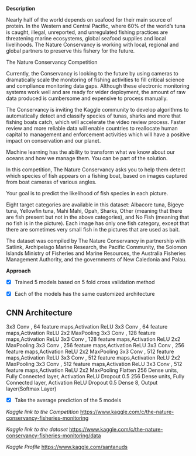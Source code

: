 
**Description**

Nearly half of the world depends on seafood for their main source of protein. In the Western and Central Pacific, where 60% of the world’s tuna is caught, illegal, unreported, and unregulated fishing practices are threatening marine ecosystems, global seafood supplies and local livelihoods. The Nature Conservancy is working with local, regional and global partners to preserve this fishery for the future.

The Nature Conservancy Competition

Currently, the Conservancy is looking to the future by using cameras to dramatically scale the monitoring of fishing activities to fill critical science and compliance monitoring data gaps. Although these electronic monitoring systems work well and are ready for wider deployment, the amount of raw data produced is cumbersome and expensive to process manually.

The Conservancy is inviting the Kaggle community to develop algorithms to automatically detect and classify species of tunas, sharks and more that fishing boats catch, which will accelerate the video review process. Faster review and more reliable data will enable countries to reallocate human capital to management and enforcement activities which will have a positive impact on conservation and our planet.

Machine learning has the ability to transform what we know about our oceans and how we manage them. You can be part of the solution.


In this competition, The Nature Conservancy asks you to help them detect which species of fish appears on a fishing boat, based on images captured from boat cameras of various angles.  

Your goal is to predict the likelihood of fish species in each picture.

Eight target categories are available in this dataset: Albacore tuna, Bigeye tuna, Yellowfin tuna, Mahi Mahi, Opah, Sharks, Other (meaning that there are fish present but not in the above categories), and No Fish (meaning that no fish is in the picture). Each image has only one fish category, except that there are sometimes very small fish in the pictures that are used as bait. 

The dataset was compiled by The Nature Conservancy in partnership with Satlink, Archipelago Marine Research, the Pacific Community, the Solomon Islands Ministry of Fisheries and Marine Resources, the Australia Fisheries Management Authority, and the governments of New Caledonia and Palau.



**Approach**

- [x] Trained 5 models based on 5 fold cross validation method 
- [x] Each of the models has the same customized architecture 



CNN Architecture
----------------------------------------------------------
3x3 Conv , 64 feature maps,Activation ReLU
3x3 Conv , 64 feature maps,Activation ReLU
2x2 MaxPooling 
3x3 Conv , 128 feature maps,Activation ReLU
3x3 Conv , 128 feature maps,Activation ReLU
2x2 MaxPooling 
3x3 Conv , 256 feature maps,Activation ReLU
3x3 Conv , 256 feature maps,Activation ReLU
2x2 MaxPooling 
3x3 Conv , 512 feature maps,Activation ReLU
3x3 Conv , 512 feature maps,Activation ReLU
2x2 MaxPooling 
3x3 Conv , 512 feature maps,Activation ReLU
3x3 Conv , 512 feature maps,Activation ReLU
2x2 MaxPooling 
Flatten
256 Dense units, Fully Connected layer, Activation ReLU
Dropout 0.5
256 Dense units, Fully Connected layer, Activation ReLU
Dropout 0.5
Dense 8, Output layer(Softmax Layer)

- [x] Take the average prediction of the 5 models 

*Kaggle link to the Competition*
https://www.kaggle.com/c/the-nature-conservancy-fisheries-monitoring

*Kaggle link to the dataset*
https://www.kaggle.com/c/the-nature-conservancy-fisheries-monitoring/data

*Kaggle Profile*
https://www.kaggle.com/santanuds


 
    


